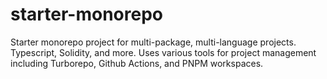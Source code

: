 # starter-monorepo
Starter monorepo project for multi-package, multi-language projects. Typescript, Solidity, and more.
Uses various tools for project management including Turborepo, Github Actions, and PNPM workspaces.